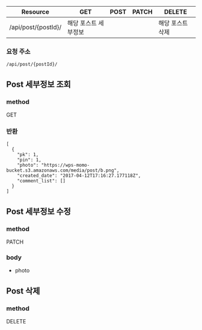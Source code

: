 | Resource | GET | POST | PATCH | DELETE |
| --- | --- | --- | --- | --- |
| /api/post/{postId}/ | 해당 포스트 세부정보 |  |  | 해당 포스트 삭제 |

### 요청 주소

`/api/post/{postId}/`

## Post 세부정보 조회

### method

GET

### 반환

```
[
  {
    "pk": 1,
    "pin": 1,
    "photo": "https://wps-momo-bucket.s3.amazonaws.com/media/post/b.png",
    "created_date": "2017-04-12T17:16:27.177118Z",
    "comment_list": []
  }
]
```

## Post 세부정보 수정

### method

PATCH

### body

- photo

## Post 삭제

### method

DELETE

